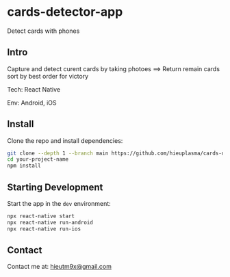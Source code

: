 # cards-detector-app

Detect cards with phones

## Intro

Capture and detect curent cards by taking photoes ==> Return remain cards sort by best order for victory

Tech: React Native

Env: Android, iOS

## Install

Clone the repo and install dependencies:

```bash
git clone --depth 1 --branch main https://github.com/hieuplasma/cards-detector-app your-project-name
cd your-project-name
npm install
```

## Starting Development

Start the app in the `dev` environment:

```bash
npx react-native start
npx react-native run-android
npx react-native run-ios
```

## Contact

Contact me at: hieutm9x@gmail.com
